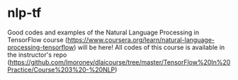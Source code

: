 # nlp-tf
Good codes and examples of the Natural Language Processing in TensorFlow course (https://www.coursera.org/learn/natural-language-processing-tensorflow) will be here!
All codes of this course is available in the instructor's repo (https://github.com/lmoroney/dlaicourse/tree/master/TensorFlow%20In%20Practice/Course%203%20-%20NLP)
